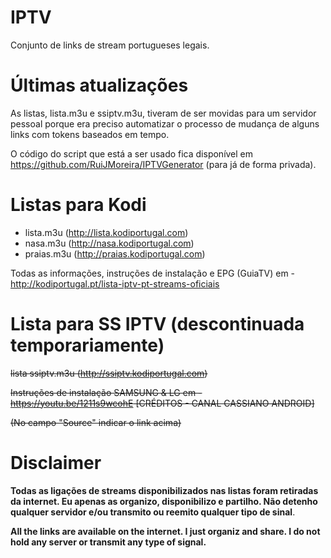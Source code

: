# IPTV
Conjunto de links de stream portugueses legais.

# Últimas atualizações

As listas, lista.m3u e ssiptv.m3u, tiveram de ser movidas para um servidor pessoal porque era preciso automatizar o processo de mudança de alguns links com tokens baseados em tempo.

O código do script que está a ser usado fica disponível em https://github.com/RuiJMoreira/IPTVGenerator (para já de forma privada). 

# Listas para Kodi
- lista.m3u (http://lista.kodiportugal.com)
- nasa.m3u (http://nasa.kodiportugal.com)
- praias.m3u (http://praias.kodiportugal.com)

Todas as informações, instruções de instalação e EPG (GuiaTV) em - http://kodiportugal.pt/lista-iptv-pt-streams-oficiais

# Lista para SS IPTV (descontinuada temporariamente)
~~lista ssiptv.m3u (http://ssiptv.kodiportugal.com)~~

~~Instruções de instalação SAMSUNG & LG em - https://youtu.be/1211s9wcohE [CRÉDITOS - CANAL CASSIANO ANDROID]~~

~~(No campo "Source" indicar o link acima)~~

# Disclaimer
<b>Todas as ligações de streams disponibilizados nas listas foram retiradas da internet. Eu apenas as organizo, disponibilizo e partilho. Não detenho qualquer servidor e/ou transmito ou reemito qualquer tipo de sinal</b>.

<b>All the links are available on the internet. I just organiz and share. I do not hold any server or transmit any type of signal.</b>

